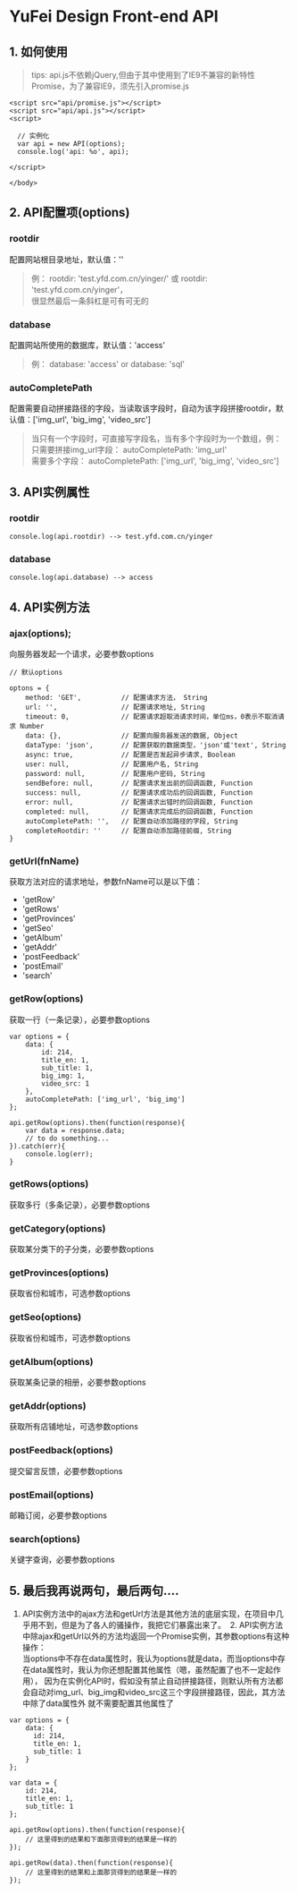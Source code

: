 # YuFei Design Front-end API


## 1. 如何使用

> tips: api.js不依赖jQuery,但由于其中使用到了IE9不兼容的新特性Promise，为了兼容IE9，须先引入promise.js

````
<script src="api/promise.js"></script>
<script src="api/api.js"></script>
<script>
 
  // 实例化
  var api = new API(options);
  console.log('api: %o', api);
  
</script>
 
</body>
````

## 2. API配置项(options)
  ### rootdir
  配置网站根目录地址，默认值：''
  > 例：
    rootdir: 'test.yfd.com.cn/yinger/' 或 rootdir: 'test.yfd.com.cn/yinger'，<br>
    很显然最后一条斜杠是可有可无的
  
  ### database
  配置网站所使用的数据库，默认值：'access'
  > 例：
    database: 'access' or database: 'sql'
    
  ### autoCompletePath
  配置需要自动拼接路径的字段，当读取该字段时，自动为该字段拼接rootdir，默认值：['img_url', 'big_img', 'video_src']
  > 当只有一个字段时，可直接写字段名，当有多个字段时为一个数组，例：<br>
  只需要拼接img_url字段： autoCompletePath: 'img_url' <br>
  需要多个字段： autoCompletePath: ['img_url', 'big_img', 'video_src']
  

## 3. API实例属性
  ### rootdir
  ````$xslt
  console.log(api.rootdir) --> test.yfd.com.cn/yinger
  ````
  ### database
  ````$xslt
  console.log(api.database) --> access
  ````
  
## 4. API实例方法
  ### ajax(options);
  向服务器发起一个请求，必要参数options
  ````options配置说明
  // 默认options
   
  optons = {
      method: 'GET',          // 配置请求方法， String
      url: '',                // 配置请求地址, String
      timeout: 0,             // 配置请求超取消请求时间，单位ms，0表示不取消请求 Number
      data: {},               // 配置向服务器发送的数据, Object
      dataType: 'json',       // 配置获取的数据类型，'json'或'text', String
      async: true,            // 配置是否发起异步请求, Boolean
      user: null,             // 配置用户名, String
      password: null,         // 配置用户密码, String
      sendBefore: null,       // 配置请求发出前的回调函数, Function
      success: null,          // 配置请求成功后的回调函数, Function
      error: null,            // 配置请求出错时的回调函数, Function
      completed: null,        // 配置请求完成后的回调函数, Function
      autoCompletePath: '',   // 配置自动添加路径的字段, String
      completeRootdir: ''     // 配置自动添加路径前缀, String
  }
 ````
 
 ### getUrl(fnName)
  获取方法对应的请求地址，参数fnName可以是以下值：
  - 'getRow'
  - 'getRows'
  - 'getProvinces'
  - 'getSeo'
  - 'getAlbum'
  - 'getAddr'
  - 'postFeedback'
  - 'postEmail'
  - 'search'
  
 
  
  ### getRow(options)
  获取一行（一条记录），必要参数options
  ````$xslt
  var options = {
      data: {
          id: 214,
          title_en: 1,
          sub_title: 1,
          big_img: 1,
          video_src: 1
      },
      autoCompletePath: ['img_url', 'big_img']
  };
   
  api.getRow(options).then(function(response){
      var data = response.data;
      // to do something...
  }).catch(err){
      console.log(err);
  }
````
  
  ### getRows(options)
  获取多行（多条记录），必要参数options
  
  ### getCategory(options)
  获取某分类下的子分类，必要参数options
  
  ### getProvinces(options)
  获取省份和城市，可选参数options
  
  ### getSeo(options)
  获取省份和城市，可选参数options
  
  ### getAlbum(options)
  获取某条记录的相册，必要参数options
  
  ### getAddr(options)
  获取所有店铺地址，可选参数options
  
  ### postFeedback(options)
  提交留言反馈，必要参数options
  
  ### postEmail(options)
  邮箱订阅，必要参数options
  
  ### search(options)
  关键字查询，必要参数options
  
  
## 5. 最后我再说两句，最后两句....
  1. API实例方法中的ajax方法和getUrl方法是其他方法的底层实现，在项目中几乎用不到，但是为了各人的骚操作，我把它们暴露出来了。
  2. API实例方法中除ajax和getUrl以外的方法均返回一个Promise实例，其参数options有这种操作：<br>
  当options中不存在data属性时，我认为options就是data，而当options中存在data属性时，我认为你还想配置其他属性（嗯，虽然配置了也不一定起作用），
  因为在实例化API时，假如没有禁止自动拼接路径，则默认所有方法都会自动对img_url、big_img和video_src这三个字段拼接路径，因此，其方法中除了data属性外
  就不需要配置其他属性了
  ````$xslt
  var options = {
      data: {
        id: 214,
        title_en: 1,
        sub_title: 1
      }
  };
   
  var data = {
      id: 214,
      title_en: 1,
      sub_title: 1
  };
   
  api.getRow(options).then(function(response){
      // 这里得到的结果和下面那货得到的结果是一样的
  });
   
  api.getRow(data).then(function(response){
      // 这里得到的结果和上面那货得到的结果是一样的
  });
  
  ````
    
